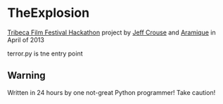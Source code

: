 TheExplosion
============

[Tribeca Film Festival Hackathon](https://tribecafilminstitute.org/blog/detail/tribeca_hacks_comes_to_tff) project by [Jeff Crouse](http://www.jeffcrouse.info/) and [Aramique](http://aramique.com/) in April of 2013

terror.py is tne entry point

## Warning
Written in 24 hours by one not-great Python programmer! Take caution!